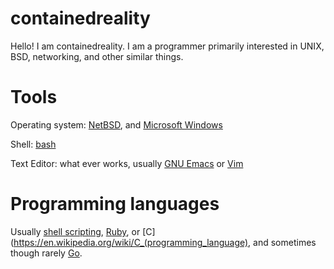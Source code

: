 # containedreality
Hello! I am containedreality. I am a programmer primarily interested in UNIX, BSD, networking, and other similar things.

# Tools
Operating system: [NetBSD](https://netbsd.org/), and [Microsoft Windows](https://en.wikipedia.org/wiki/Microsoft_Windows)

Shell: [bash](https://www.gnu.org/software/bash/)

Text Editor: what ever works, usually [GNU Emacs](https://www.gnu.org/software/emacs/) or [Vim](https://www.vim.org/)

# Programming languages
Usually [shell scripting](https://man.netbsd.org/sh.1), [Ruby](https://www.ruby-lang.org/en/), or [C](https://en.wikipedia.org/wiki/C_(programming_language), and sometimes though rarely [Go](https://go.dev/).
